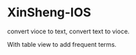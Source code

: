 XinSheng-IOS
============

convert vioce to text, convert text to vioce. 

With table view to add frequent terms.
